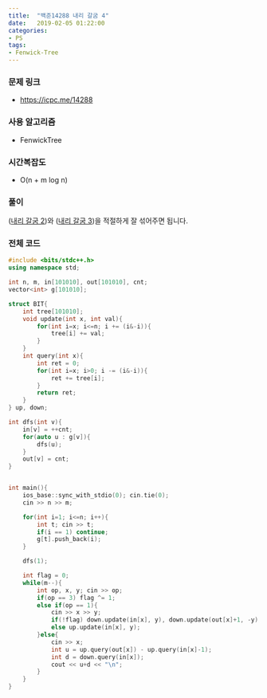 ```yaml
---
title:  "백준14288 내리 갈굼 4"
date:   2019-02-05 01:22:00
categories:
- PS
tags:
- Fenwick-Tree
---
```


### 문제 링크
* https://icpc.me/14288

### 사용 알고리즘
* FenwickTree

### 시간복잡도
* O(n + m log n)

### 풀이
(<a href = "https://justicehui.github.io/2019/02/04/BOJ14268/">내리 갈굼 2</a>)와 (<a href = "https://justicehui.github.io/2019/02/05/BOJ14287/">내리 갈굼 3</a>)을 적절하게 잘 섞어주면 됩니다.

### 전체 코드
```cpp
#include <bits/stdc++.h>
using namespace std;

int n, m, in[101010], out[101010], cnt;
vector<int> g[101010];

struct BIT{
	int tree[101010];
	void update(int x, int val){
		for(int i=x; i<=n; i += (i&-i)){
			tree[i] += val;
		}
	}
	int query(int x){
		int ret = 0;
		for(int i=x; i>0; i -= (i&-i)){
			ret += tree[i];
		}
		return ret;
	}
} up, down;

int dfs(int v){
	in[v] = ++cnt;
	for(auto u : g[v]){
		dfs(u);
	}
	out[v] = cnt;
}


int main(){
	ios_base::sync_with_stdio(0); cin.tie(0);
	cin >> n >> m;

	for(int i=1; i<=n; i++){
		int t; cin >> t;
		if(i == 1) continue;
		g[t].push_back(i);
	}

	dfs(1);

	int flag = 0;
	while(m--){
		int op, x, y; cin >> op;
		if(op == 3) flag ^= 1;
		else if(op == 1){
			cin >> x >> y;
			if(!flag) down.update(in[x], y), down.update(out[x]+1, -y);
			else up.update(in[x], y);
		}else{
			cin >> x;
			int u = up.query(out[x]) - up.query(in[x]-1);
			int d = down.query(in[x]);
			cout << u+d << "\n";
		}
	}
}
```

